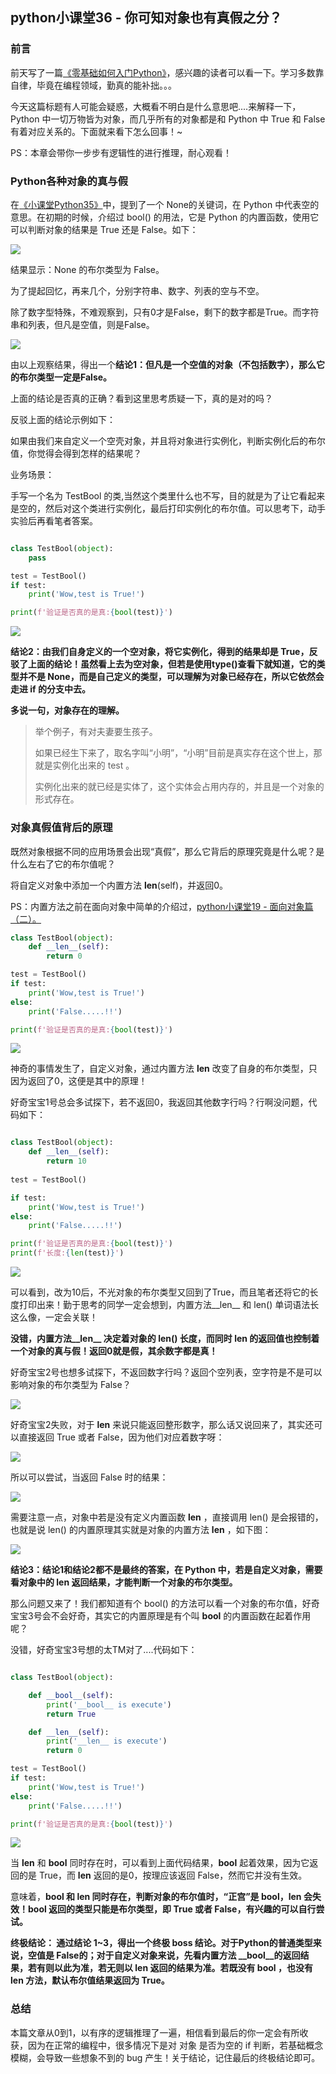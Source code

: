 ## python小课堂36 - 你可知对象也有真假之分？

### 前言

前天写了一篇[《零基础如何入门Python》](https://mp.weixin.qq.com/s?__biz=MzAxMTM3MDk2Ng==&mid=2451659480&idx=1&sn=0f9209bb6bd986d46986310d4d9c6ff8&chksm=8c97d261bbe05b77e02cf6a17a68524d6c5ed0aed4659af69b56d670e40c74e851347fbeeaf8&token=322910151&lang=zh_CN#rd)，感兴趣的读者可以看一下。学习多数靠自律，毕竟在编程领域，勤真的能补拙。。。



今天这篇标题有人可能会疑惑，大概看不明白是什么意思吧....来解释一下，Python 中一切万物皆为对象，而几乎所有的对象都是和 Python 中 True 和 False 有着对应关系的。下面就来看下怎么回事！~



PS：本章会带你一步步有逻辑性的进行推理，耐心观看！

### Python各种对象的真与假

在[《小课堂Python35》](https://mp.weixin.qq.com/s?__biz=MzAxMTM3MDk2Ng==&mid=2451659473&idx=1&sn=d8ef7b4bbbf98490cf614d37f8b08a90&chksm=8c97d268bbe05b7e97781e445c4127218f2176c98723b003781500ef7ec598a63476198f6840&token=322910151&lang=zh_CN#rd)中，提到了一个 None的关键词，在 Python 中代表空的意思。在初期的时候，介绍过 bool() 的用法，它是 Python 的内置函数，使用它可以判断对象的结果是 True 还是 False。如下：

![](https://mmbiz.qpic.cn/mmbiz_png/E4ianOkSOYIYtOibOjufw0qM7CravH8NUfSWWW8Mjic4hJONksWIJQX1y4bP8ev1xB2h40glrTmGkCzw8PICmX0yQ/640?wx_fmt=png&tp=webp&wxfrom=5&wx_lazy=1&wx_co=1)

结果显示：None 的布尔类型为 False。



为了提起回忆，再来几个，分别字符串、数字、列表的空与不空。



除了数字型特殊，不难观察到，只有0才是False，剩下的数字都是True。而字符串和列表，但凡是空值，则是False。


![](https://mmbiz.qpic.cn/mmbiz_png/E4ianOkSOYIYtOibOjufw0qM7CravH8NUfhpaldjoIfAy0k4azfd3jU5DRAU1Sj90HbB6ZnvgkzkuetNpyTxaBUw/640?wx_fmt=png&tp=webp&wxfrom=5&wx_lazy=1&wx_co=1)


由以上观察结果，得出一个**结论1：但凡是一个空值的对象（不包括数字），那么它的布尔类型一定是False。**


上面的结论是否真的正确？看到这里思考质疑一下，真的是对的吗？



反驳上面的结论示例如下：



如果由我们来自定义一个空壳对象，并且将对象进行实例化，判断实例化后的布尔值，你觉得会得到怎样的结果呢？



业务场景：

手写一个名为 TestBool 的类,当然这个类里什么也不写，目的就是为了让它看起来是空的，然后对这个类进行实例化，最后打印实例化的布尔值。可以思考下，动手实验后再看笔者答案。

```python

class TestBool(object):
    pass

test = TestBool()
if test:
    print('Wow,test is True!')

print(f'验证是否真的是真:{bool(test)}')
```

![](https://mmbiz.qpic.cn/mmbiz_png/E4ianOkSOYIYtOibOjufw0qM7CravH8NUfK90cxIgJUSxIL40nesGMdMQuA1Siaz8OFvaB3pYAZ1KlIpnYrpibia27A/640?wx_fmt=png&tp=webp&wxfrom=5&wx_lazy=1&wx_co=1)


**结论2：由我们自身定义的一个空对象，将它实例化，得到的结果却是 True，反驳了上面的结论！虽然看上去为空对象，但若是使用type()查看下就知道，它的类型并不是 None，而是自己定义的类型，可以理解为对象已经存在，所以它依然会走进 if 的分支中去。**



**多说一句，对象存在的理解。**

> 举个例子，有对夫妻要生孩子。
> 
> 如果已经生下来了，取名字叫“小明”，“小明”目前是真实存在这个世上，那就是实例化出来的 test 。
> 
> 实例化出来的就已经是实体了，这个实体会占用内存的，并且是一个对象的形式存在。


### 对象真假值背后的原理

既然对象根据不同的应用场景会出现“真假”，那么它背后的原理究竟是什么呢？是什么左右了它的布尔值呢？



将自定义对象中添加一个内置方法 __len__(self)，并返回0。



PS：内置方法之前在面向对象中简单的介绍过，[python小课堂19 - 面向对象篇（二）。](https://mp.weixin.qq.com/s?__biz=MzAxMTM3MDk2Ng==&mid=2451659101&idx=1&sn=5d8b202ca7fb139ef72284bd90a7c38f&chksm=8c97d1e4bbe058f2963a2b14e2022f0c8e103b0e3696467967731a16be6654cebf56834106b0&scene=21#wechat_redirect)

```python
class TestBool(object):
    def __len__(self):
        return 0

test = TestBool()
if test:
    print('Wow,test is True!')
else:
    print('False.....!!')

print(f'验证是否真的是真:{bool(test)}')
```

![](https://mmbiz.qpic.cn/mmbiz_png/E4ianOkSOYIYtOibOjufw0qM7CravH8NUfIT30LQXfKBiawkc21R9KVA3MusRbHb1Yyibv2sNQGWYfMYkHNvuFqT9A/640?wx_fmt=png&tp=webp&wxfrom=5&wx_lazy=1&wx_co=1)


神奇的事情发生了，自定义对象，通过内置方法 __len__ 改变了自身的布尔类型，只因为返回了0，这便是其中的原理！



好奇宝宝1号总会多试探下，若不返回0，我返回其他数字行吗？行啊没问题，代码如下：

```python

class TestBool(object):
    def __len__(self):
        return 10
        
test = TestBool()

if test:
    print('Wow,test is True!')
else:
    print('False.....!!')

print(f'验证是否真的是真:{bool(test)}')
print(f'长度:{len(test)}')
```

![](https://mmbiz.qpic.cn/mmbiz_png/E4ianOkSOYIYtOibOjufw0qM7CravH8NUfbMgiarddbxl28qAhozUZygrxTpxmFIbmYchO92O0sficeCxNA9ZChv9A/640?wx_fmt=png&tp=webp&wxfrom=5&wx_lazy=1&wx_co=1)


可以看到，改为10后，不光对象的布尔类型又回到了True，而且笔者还将它的长度打印出来！勤于思考的同学一定会想到，内置方法__len__ 和 len() 单词语法长这么像，一定会关联！



**没错，内置方法__len__ 决定着对象的 len() 长度，而同时 __len__ 的返回值也控制着一个对象的真与假！返回0就是假，其余数字都是真！**



好奇宝宝2号也想多试探下，不返回数字行吗？返回个空列表，空字符是不是可以影响对象的布尔类型为 False？


![](https://mmbiz.qpic.cn/mmbiz_png/E4ianOkSOYIYtOibOjufw0qM7CravH8NUfibmreQLwlrtMeJfbnooCmqQISO0sTDHDgESzRxT0o0hwudaT6NzuicoQ/640?wx_fmt=png&tp=webp&wxfrom=5&wx_lazy=1&wx_co=1)

好奇宝宝2失败，对于 __len__ 来说只能返回整形数字，那么话又说回来了，其实还可以直接返回 True 或者 False，因为他们对应着数字呀：

![](https://mmbiz.qpic.cn/mmbiz_jpg/E4ianOkSOYIYtOibOjufw0qM7CravH8NUfCTzeGjz81c2kqDRBmXMF8h4vvDVUr2RZ66CTbQLX8A9jZA1SP4IUMg/640?wx_fmt=jpeg&tp=webp&wxfrom=5&wx_lazy=1&wx_co=1)


所以可以尝试，当返回 False 时的结果：

![](https://mmbiz.qpic.cn/mmbiz_png/E4ianOkSOYIYtOibOjufw0qM7CravH8NUfopSjazibFwzibjMQhwS0LN2EwJLRJXks6ZkSjAEmvBX8DiclEkVsXE3BQ/640?wx_fmt=png&tp=webp&wxfrom=5&wx_lazy=1&wx_co=1)

需要注意一点，对象中若是没有定义内置函数 __len__ ，直接调用 len() 是会报错的，也就是说 len() 的内置原理其实就是对象的内置方法 __len__ ，如下图：

![](https://mmbiz.qpic.cn/mmbiz_png/E4ianOkSOYIYtOibOjufw0qM7CravH8NUfO14d4TyAGexeCGe3OLBzaq29Ml4icrFHiargicwWDbjiaCEMdOhfAlERpg/640?wx_fmt=png&tp=webp&wxfrom=5&wx_lazy=1&wx_co=1)

**结论3：结论1和结论2都不是最终的答案，在 Python 中，若是自定义对象，需要看对象中的 __len__ 返回结果，才能判断一个对象的布尔类型。**

那么问题又来了！我们都知道有个 bool() 的方法可以看一个对象的布尔值，好奇宝宝3号会不会好奇，其实它的内置原理是有个叫 __bool__ 的内置函数在起着作用呢？



没错，好奇宝宝3号想的太TM对了....代码如下：

```python

class TestBool(object):

    def __bool__(self):
        print('__bool__ is execute')
        return True

    def __len__(self):
        print('__len__ is execute')
        return 0

test = TestBool()
if test:
    print('Wow,test is True!')
else:
    print('False.....!!')

print(f'验证是否真的是真:{bool(test)}')
```

![](https://mmbiz.qpic.cn/mmbiz_png/E4ianOkSOYIYtOibOjufw0qM7CravH8NUfNH9RwqRzjQouMOfLn2V33Z4mUAOuXq0d4uUTuicmsX9ymBIxLPD0pdQ/640?wx_fmt=png&tp=webp&wxfrom=5&wx_lazy=1&wx_co=1)


当 __len__ 和 __bool__ 同时存在时，可以看到上面代码结果，__bool__ 起着效果，因为它返回的是 True，而 __len__ 返回的是0，按理应该返回 False，然而它并没有生效。

意味着，**__bool__ 和 __len__ 同时存在，判断对象的布尔值时，“正宫”是 __bool__，__len__ 会失效！__bool__ 返回的类型只能是布尔类型，即 True 或者 False，有兴趣的可以自行尝试。**





**终极结论： 通过结论 1~3，得出一个终极 boss 结论。对于Python的普通类型来说，空值是 False的；对于自定义对象来说，先看内置方法 __bool__的返回结果，若有则以此为准，若无则以 __len__ 返回的结果为准。若既没有 __bool__ ，也没有 __len__ 方法，默认布尔值结果返回为 True。**


### 总结

本篇文章从0到1，以有序的逻辑推理了一遍，相信看到最后的你一定会有所收获，因为在正常的编程中，很多情况下是对 对象 是否为空的 if 判断，若基础概念模糊，会导致一些想象不到的 bug 产生！关于结论，记住最后的终极结论即可。


